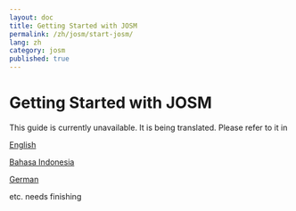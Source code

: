 ```yaml
---
layout: doc
title: Getting Started with JOSM
permalink: /zh/josm/start-josm/
lang: zh
category: josm
published: true
---
```


Getting Started with JOSM
=========================


This guide is currently unavailable. It is being translated. Please refer to it in  

[English](/en/josm/start-josm/)  

[Bahasa Indonesia](/bi/josm/start-josm/)  

[German](/de/josm/start-josm/)

etc.  needs finishing
